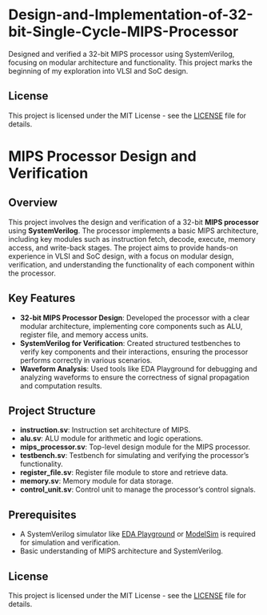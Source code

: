 # Design-and-Implementation-of-32-bit-Single-Cycle-MIPS-Processor
Designed and verified a 32-bit MIPS processor using SystemVerilog, focusing on modular architecture and functionality. This project marks the beginning of my exploration into VLSI and SoC design.
## License
This project is licensed under the MIT License - see the [LICENSE](LICENSE) file for details.
# MIPS Processor Design and Verification

## Overview
This project involves the design and verification of a 32-bit **MIPS processor** using **SystemVerilog**. The processor implements a basic MIPS architecture, including key modules such as instruction fetch, decode, execute, memory access, and write-back stages. The project aims to provide hands-on experience in VLSI and SoC design, with a focus on modular design, verification, and understanding the functionality of each component within the processor.

## Key Features
- **32-bit MIPS Processor Design**: Developed the processor with a clear modular architecture, implementing core components such as ALU, register file, and memory access units.
- **SystemVerilog for Verification**: Created structured testbenches to verify key components and their interactions, ensuring the processor performs correctly in various scenarios.
- **Waveform Analysis**: Used tools like EDA Playground for debugging and analyzing waveforms to ensure the correctness of signal propagation and computation results.

## Project Structure
- **instruction.sv**: Instruction set architecture of MIPS.
- **alu.sv**: ALU module for arithmetic and logic operations.
- **mips_processor.sv**: Top-level design module for the MIPS processor.
- **testbench.sv**: Testbench for simulating and verifying the processor’s functionality.
- **register_file.sv**: Register file module to store and retrieve data.
- **memory.sv**: Memory module for data storage.
- **control_unit.sv**: Control unit to manage the processor’s control signals.


## Prerequisites
- A SystemVerilog simulator like [EDA Playground](https://www.edaplayground.com/) or [ModelSim](https://www.mentor.com/products/fpga/modelsim) is required for simulation and verification.
- Basic understanding of MIPS architecture and SystemVerilog.

## License
This project is licensed under the MIT License - see the [LICENSE](LICENSE) file for details.
